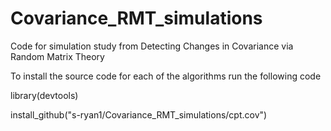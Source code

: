 # Covariance_RMT_simulations
Code for simulation study from Detecting Changes in Covariance via Random Matrix Theory

To install the source code for each of the algorithms run the following code

library(devtools)

install_github("s-ryan1/Covariance_RMT_simulations/cpt.cov")


